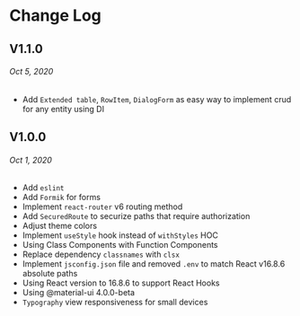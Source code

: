 # Change Log

## V1.1.0

###### Oct 5, 2020

- Add `Extended table`, `RowItem`, `DialogForm` as easy way to implement crud for any entity using DI

## V1.0.0

###### Oct 1, 2020

- Add `eslint`
- Add `Formik` for forms
- Implement `react-router` v6 routing method
- Add `SecuredRoute` to securize paths that require authorization 
- Adjust theme colors
- Implement `useStyle` hook instead of `withStyles` HOC
- Using Class Components with Function Components
- Replace dependency `classnames` with `clsx`
- Implement `jsconfig.json` file and removed `.env` to match React v16.8.6 absolute paths
- Using React version to 16.8.6 to support React Hooks
- Using @material-ui 4.0.0-beta
- `Typography` view responsiveness for small devices
